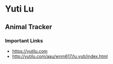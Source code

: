 # Yuti Lu

## Animal Tracker

### Important Links

- https://yutilu.com
- http://yutilu.com/aau/wnm617/lu.yuti/index.html